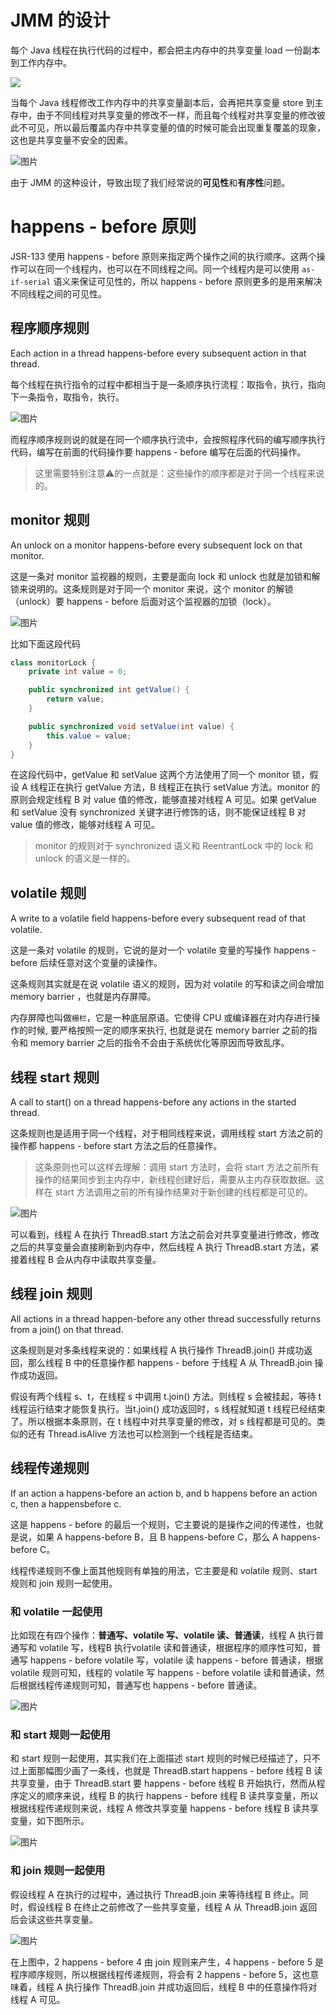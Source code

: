 # JMM 的设计

每个 Java 线程在执行代码的过程中，都会把主内存中的共享变量 load 一份副本到工作内存中。

![](https://mmbiz.qpic.cn/mmbiz_jpg/A3ibcic1Xe0iaQ3bQGCubgA1AePT7Iq1t9rwpPpdREaZePsUj7KZX11miaibVtXA42dGA4G2U5G9CwCIPsB0027NYdQ/640?wx_fmt=jpeg&wxfrom=5&wx_lazy=1&wx_co=1)

当每个 Java 线程修改工作内存中的共享变量副本后，会再把共享变量 store 到主存中，由于不同线程对共享变量的修改不一样，而且每个线程对共享变量的修改彼此不可见，所以最后覆盖内存中共享变量的值的时候可能会出现重复覆盖的现象，这也是共享变量不安全的因素。

![图片](https://mmbiz.qpic.cn/mmbiz_jpg/A3ibcic1Xe0iaQ3bQGCubgA1AePT7Iq1t9rf8SnjJb7CIx5EMicngqFcEAcEuRv1LHrcurQMSibn2sII3CN6SowdNZQ/640?wx_fmt=jpeg&wxfrom=5&wx_lazy=1&wx_co=1)

由于 JMM 的这种设计，导致出现了我们经常说的**可见性**和**有序性**问题。

# happens - before 原则

JSR-133 使用 happens - before 原则来指定两个操作之间的执行顺序。这两个操作可以在同一个线程内，也可以在不同线程之间。同一个线程内是可以使用 `as-if-serial` 语义来保证可见性的，所以 happens - before 原则更多的是用来解决不同线程之间的可见性。

## 程序顺序规则

Each action in a thread happens-before every subsequent action in that thread.

每个线程在执行指令的过程中都相当于是一条顺序执行流程：取指令，执行，指向下一条指令，取指令，执行。

![图片](https://mmbiz.qpic.cn/mmbiz_png/A3ibcic1Xe0iaQ3bQGCubgA1AePT7Iq1t9rtyeJPVwwRl4kerm4pNib11zg10Bv92DVZxr3DRGNaIwiayWhZAAdbR1g/640?wx_fmt=png&wxfrom=5&wx_lazy=1&wx_co=1)

而程序顺序规则说的就是在同一个顺序执行流中，会按照程序代码的编写顺序执行代码，编写在前面的代码操作要 happens - before 编写在后面的代码操作。

> 这里需要特别注意⚠️的一点就是：这些操作的顺序都是对于同一个线程来说的。

## monitor 规则

An unlock on a monitor happens-before every subsequent lock on that monitor.

这是一条对 monitor 监视器的规则，主要是面向 lock 和 unlock 也就是加锁和解锁来说明的。这条规则是对于同一个 monitor 来说，这个 monitor 的解锁（unlock）要 happens - before 后面对这个监视器的加锁（lock）。

![图片](https://mmbiz.qpic.cn/mmbiz_jpg/A3ibcic1Xe0iaQ3bQGCubgA1AePT7Iq1t9rN8R23s9sibuiaBqwHmdVaKvpROQZ1az4uMNEEOKKlCu9SwiafZfyCI6vQ/640?wx_fmt=jpeg&wxfrom=5&wx_lazy=1&wx_co=1)

比如下面这段代码

```java
class monitorLock {
    private int value = 0;

    public synchronized int getValue() {
        return value;
    }

    public synchronized void setValue(int value) {
        this.value = value;
    }
}
```

在这段代码中，getValue 和 setValue 这两个方法使用了同一个 monitor 锁，假设 A 线程正在执行 getValue 方法，B 线程正在执行 setValue 方法。monitor 的原则会规定线程 B 对 value 值的修改，能够直接对线程 A 可见。如果 getValue 和 setValue 没有 synchronized 关键字进行修饰的话，则不能保证线程 B 对 value 值的修改，能够对线程 A 可见。

> monitor 的规则对于 synchronized 语义和 ReentrantLock 中的 lock 和 unlock 的语义是一样的。

## volatile 规则

A write to a volatile ﬁeld happens-before every subsequent read of that volatile.

这是一条对 volatile 的规则，它说的是对一个 volatile 变量的写操作 happens - before 后续任意对这个变量的读操作。

这条规则其实就是在说 volatile 语义的规则，因为对 volatile 的写和读之间会增加 memory barrier ，也就是内存屏障。

内存屏障也叫做`栅栏`，它是一种底层原语。它使得 CPU 或编译器在对内存进行操作的时候, 要严格按照一定的顺序来执行, 也就是说在 memory barrier 之前的指令和 memory barrier 之后的指令不会由于系统优化等原因而导致乱序。

## 线程 start 规则

A call to start() on a thread happens-before any actions in the started thread.

这条规则也是适用于同一个线程，对于相同线程来说，调用线程 start 方法之前的操作都 happens - before start 方法之后的任意操作。

> 这条原则也可以这样去理解：调用 start 方法时，会将 start 方法之前所有操作的结果同步到主内存中，新线程创建好后，需要从主内存获取数据。这样在 start 方法调用之前的所有操作结果对于新创建的线程都是可见的。

![图片](https://mmbiz.qpic.cn/mmbiz_jpg/A3ibcic1Xe0iaQ3bQGCubgA1AePT7Iq1t9rcjGMNO1IC1I6ueMIBzUqZuOC0uibyKb6jiaCca788fqzJl7gQicKEGMfQ/640?wx_fmt=jpeg&wxfrom=5&wx_lazy=1&wx_co=1)

可以看到，线程 A 在执行 ThreadB.start 方法之前会对共享变量进行修改，修改之后的共享变量会直接刷新到内存中，然后线程 A 执行 ThreadB.start 方法，紧接着线程 B 会从内存中读取共享变量。

## 线程 join 规则

All actions in a thread happen-before any other thread successfully returns from a join() on that thread.

这条规则是对多条线程来说的：如果线程 A 执行操作 ThreadB.join() 并成功返回，那么线程 B 中的任意操作都 happens - before 于线程 A 从 ThreadB.join 操作成功返回。

假设有两个线程 s、t，在线程 s 中调用 t.join() 方法。则线程 s 会被挂起，等待 t 线程运行结束才能恢复执行。当t.join() 成功返回时，s 线程就知道 t 线程已经结束了。所以根据本条原则，在 t 线程中对共享变量的修改，对 s 线程都是可见的。类似的还有 Thread.isAlive 方法也可以检测到一个线程是否结束。

## 线程传递规则

If an action a happens-before an action b, and b happens before an action c, then a happensbefore c.

这是 happens - before 的最后一个规则，它主要说的是操作之间的传递性，也就是说，如果 A happens-before B，且 B happens-before C，那么 A happens-before C。

线程传递规则不像上面其他规则有单独的用法，它主要是和 volatile 规则、start 规则和 join 规则一起使用。

### 和 volatile 一起使用

比如现在有四个操作：**普通写、volatile 写、volatile 读、普通读**，线程 A 执行普通写和 volatile 写，线程B 执行volatile 读和普通读，根据程序的顺序性可知，普通写 happens - before volatile 写，volatile 读 happens - before 普通读，根据 volatile 规则可知，线程的 volatile 写 happens - before volatile 读和普通读，然后根据线程传递规则可知，普通写也 happens - before 普通读。

![图片](https://mmbiz.qpic.cn/mmbiz_png/A3ibcic1Xe0iaQ3bQGCubgA1AePT7Iq1t9rO1Zh45pib8KezGwNHFaDGyU2SEYUK8ADfKodn5eAVKzGBN39JLp2j7A/640?wx_fmt=png&wxfrom=5&wx_lazy=1&wx_co=1)

### 和 start 规则一起使用

和 start 规则一起使用，其实我们在上面描述 start 规则的时候已经描述了，只不过上面那幅图少画了一条线，也就是 ThreadB.start happens - before 线程 B 读共享变量，由于 ThreadB.start 要 happens - before 线程 B 开始执行，然而从程序定义的顺序来说，线程 B 的执行 happens - before 线程 B 读共享变量，所以根据线程传递规则来说，线程 A 修改共享变量 happens - before 线程 B 读共享变量，如下图所示。

![图片](https://mmbiz.qpic.cn/mmbiz_png/A3ibcic1Xe0iaQ3bQGCubgA1AePT7Iq1t9rldGHibnUSU9R80sa5Y2eJCS3dQ7xgtORhV8lKFQJEPvYjwiaazpHmiaUA/640?wx_fmt=png&wxfrom=5&wx_lazy=1&wx_co=1)

### 和 join 规则一起使用

假设线程 A 在执行的过程中，通过执行 ThreadB.join 来等待线程 B 终止。同时，假设线程 B 在终止之前修改了一些共享变量，线程 A 从 ThreadB.join 返回后会读这些共享变量。

![图片](https://mmbiz.qpic.cn/mmbiz_png/A3ibcic1Xe0iaQ3bQGCubgA1AePT7Iq1t9rKL8fBtFF0Af1EdtOR3BOWiceBjbrKz4en0ldbaSa4CwSVwbSRALeNQQ/640?wx_fmt=png&wxfrom=5&wx_lazy=1&wx_co=1)

在上图中，2 happens - before 4 由 join 规则来产生，4 happens - before 5 是程序顺序规则，所以根据线程传递规则，将会有 2 happens - before 5，这也意味着，线程 A 执行操作 ThreadB.join 并成功返回后，线程 B 中的任意操作将对线程 A 可见。
